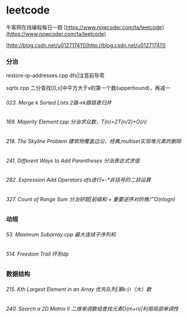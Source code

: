 # leetcode
牛客网在线编程每日一题 [https://www.nowcoder.com/ta/leetcode](https://www.nowcoder.com/ta/leetcode)

[http://blog.csdn.net/u012717411](http://blog.csdn.net/u012717411)

### 分治
restore-ip-addresses.cpp                  dfs|注意前导零

sqrtx.cpp                                 二分查找[0,x]中平方大于x的第一个数(upperbound)，再减一

###### 023. Merge k Sorted Lists                  2路->k路链表归并

###### 169. Majority Element.cpp                 分治求众数，T(n)=2T(n/2)+O(n)

###### 218. The Skyline Problem                  建筑物覆盖边沿，经典,multiset实现堆元素的删除

###### 241. Different Ways to Add Parentheses    分治表达式求值

###### 282. Expression Add Operators             dfs进行+-*非括号的二目运算

###### 327. Count of Range Sum                   分治好题|前缀和 + 重要逆序对的推广O(nlogn)

### 动规  
###### 53. Maximum Subarray.cpp                  最大连续子序列和

###### 514. Freedom Trail                        环形dp

### 数据结构
###### 215. Kth Largest Element in an Array      优先队列|第k小（大）数

###### 240. Search a 2D Matrix II                二维单调数组查找元素O(m+n)|利用局部单调性
